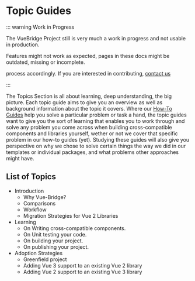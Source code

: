 # Topic Guides

::: warning Work in Progress

The VueBridge Project still is very much a work in progress and not usable in production.

Features might not work as expected, pages in these docs might be outdated, missing or incomplete.

process accordingly. If you are interested in contributing, [contact us](https://twitter.com/VueBridge)

:::

The Topics Section is all about learning, deep understanding, the big picture. Each topic guide aims to give you an overview as well as background information about the topic it covers. Where our [How-To Guides](/guides/) help you solve a particular problem or task a hand, the topic guides want to give you the sort of learning that enables you to work through and solve any problem you come across when building cross-compatible components and libraries yourself, wether or not we cover that specific problem in our how-to guides (yet). Studying these guides will also give you perspective on why we chose to solve certain things the way we did in our templates or individual packages, and what problems other approaches might have.

## List of Topics

<!-- TODO: this could be made prettier with card components and a grid -->

* Introduction
  * Why Vue-Bridge?
  * Comparisons
  * Workflow
  * Migration Strategies for Vue 2 Libraries
* Learning
  * On Writing cross-compatible components.
  * On Unit testing your code.
  * On building your project.
  * On publishing your project.
* Adoption Strategies
  * Greenfield project
  * Adding Vue 3 support to an existing Vue 2 library
  * Adding Vue 2 support to an existing Vue 3 library

